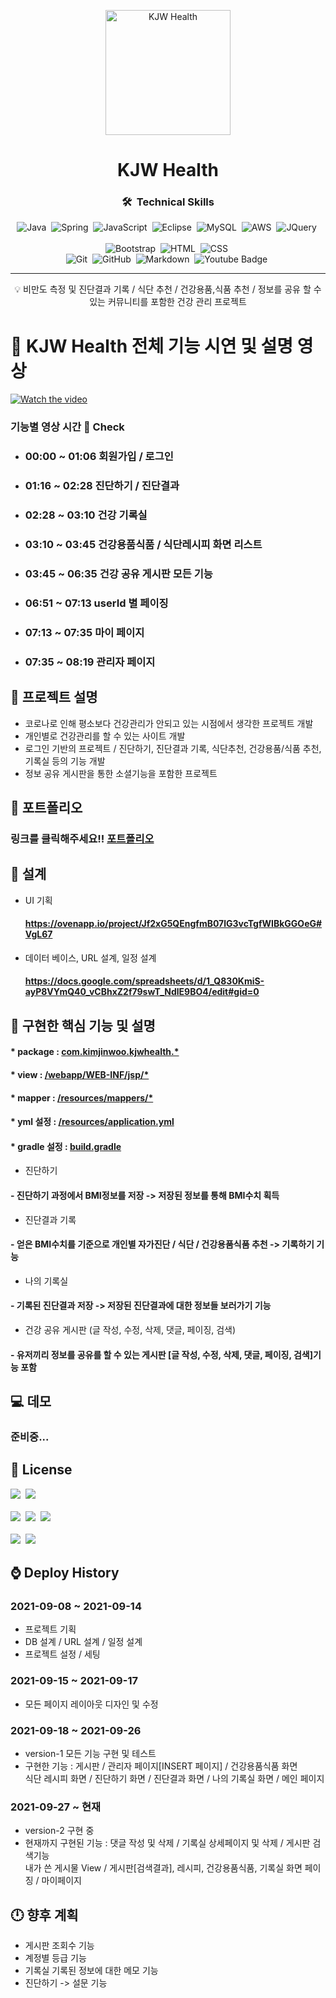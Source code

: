 <p align="center">
 <img src="https://cdn.pixabay.com/photo/2014/03/24/13/40/dumbbells-293955__340.png" height="200px" alt="KJW Health"></a>
</p>

<h1 align="center">KJW Health</h1>

<div align="center">

### 🛠 &nbsp;Technical Skills
![Java](https://img.shields.io/badge/-Java-05122A?style=flat&logo=Java)&nbsp;
![Spring](https://img.shields.io/badge/-Spring-05122A?style=flat&logo=spring)&nbsp;
![JavaScript](https://img.shields.io/badge/-JavaScript-05122A?style=flat&logo=javascript)&nbsp;
![Eclipse](https://img.shields.io/badge/-Eclipse-05122A?style=flat&logo=Eclipse)&nbsp;
![MySQL](https://img.shields.io/badge/-MySQL-05122A?style=flat&logo=MySQL)&nbsp;
![AWS](https://img.shields.io/badge/-AWS-05122A?style=flat&logo=amazon-aws)&nbsp;
![JQuery](https://img.shields.io/badge/-JQuery-05122A?style=flat&logo=JQuery)&nbsp;\
<br>
![Bootstrap](https://img.shields.io/badge/-Bootstrap-05122A?style=flat&logo=bootstrap&logoColor=563D7C)&nbsp;
![HTML](https://img.shields.io/badge/-HTML-05122A?style=flat&logo=HTML5)&nbsp;
![CSS](https://img.shields.io/badge/-CSS-05122A?style=flat&logo=CSS3&logoColor=1572B6)&nbsp;\
![Git](https://img.shields.io/badge/-Git-05122A?style=flat&logo=git)&nbsp;
![GitHub](https://img.shields.io/badge/-GitHub-05122A?style=flat&logo=github)&nbsp;
![Markdown](https://img.shields.io/badge/-Markdown-05122A?style=flat&logo=markdown)&nbsp;
![Youtube Badge](https://img.shields.io/badge/-Youtube-05122A?style=flat&logo=youtube)&nbsp;

</div>

---

<p align = "center">💡 비만도 측정 및 진단결과 기록 / 식단 추천 / 건강용품,식품 추천 / 정보를 공유 할 수 있는 커뮤니티를 포함한 건강 관리 프로젝트</p>

# :movie_camera: KJW Health 전체 기능 시연 및 설명 영상

[![Watch the video](https://user-images.githubusercontent.com/86758906/136792181-a525fe15-f04e-448b-af29-3712ff3ebcf7.png)](https://youtu.be/rD2_dO5Zmkg)

### 기능별 영상 시간 :pushpin: Check
* ### 00:00 ~ 01:06 회원가입 / 로그인
* ### 01:16 ~ 02:28 진단하기 / 진단결과
* ### 02:28 ~ 03:10 건강 기록실
* ### 03:10 ~ 03:45 건강용품식품 / 식단레시피 화면 리스트
* ### 03:45 ~ 06:35 건강 공유 게시판 모든 기능
* ### 06:51 ~ 07:13 userId 별 페이징
* ### 07:13 ~ 07:35 마이 페이지
* ### 07:35 ~ 08:19 관리자 페이지

## :book: 프로젝트 설명

* 코로나로 인해 평소보다 건강관리가 안되고 있는 시점에서 생각한 프로젝트 개발
* 개인별로 건강관리를 할 수 있는 사이트 개발
* 로그인 기반의 프로젝트 / 진단하기, 진단결과 기록, 식단추천, 건강용품/식품 추천, 기록실 등의 기능 개발
* 정보 공유 게시판을 통한 소셜기능을 포함한 프로젝트

## :page_facing_up: 포트폴리오

### 링크를 클릭해주세요!! [포트폴리오](portfolio.pdf) 

## :mag_right: 설계

* UI 기획
    #### https://ovenapp.io/project/Jf2xG5QEngfmB07lG3vcTgfWIBkGGOeG#VgL67
    
* 데이터 베이스, URL 설계, 일정 설계
    #### https://docs.google.com/spreadsheets/d/1_Q830KmiS-ayP8VYmQ40_vCBhxZ2f79swT_NdlE9BO4/edit#gid=0

## :paperclip: 구현한 핵심 기능 및 설명

 #### * package : [com.kimjinwoo.kjwhealth.*](https://github.com/kjw7580/spring_KJWHealth_0913/tree/develop/src/main/java/com/kimjinwoo/kjwhealth)
 #### * view : [/webapp/WEB-INF/jsp/*](https://github.com/kjw7580/spring_KJWHealth_0913/tree/develop/src/main/webapp/WEB-INF/jsp)
 #### * mapper : [/resources/mappers/*](https://github.com/kjw7580/spring_KJWHealth_0913/tree/develop/src/main/resources/mappers)
 #### * yml 설정 : [/resources/application.yml](https://github.com/kjw7580/spring_KJWHealth_0913/blob/develop/src/main/resources/application.yml)
 #### * gradle 설정 : [build.gradle](https://github.com/kjw7580/spring_KJWHealth_0913/blob/develop/build.gradle)
 
 * 진단하기
  #### - 진단하기 과정에서 BMI정보를 저장 -> 저장된 정보를 통해 BMI수치 획득
 * 진단결과 기록
  #### - 얻은 BMI수치를 기준으로 개인별 자가진단 / 식단 / 건강용품식품 추천 -> 기록하기 기능 
 * 나의 기록실
  #### - 기록된 진단결과 저장 -> 저장된 진단결과에 대한 정보들 보러가기 기능
 * 건강 공유 게시판 (글 작성, 수정, 삭제, 댓글, 페이징, 검색)
  #### - 유저끼리 정보를 공유를 할 수 있는 게시판 [글 작성, 수정, 삭제, 댓글, 페이징, 검색]기능 포함
 
 
## :computer: 데모

### 준비중...

## :scroll: License

![](https://img.shields.io/badge/Tomcat-Apache%20License%202.0-brightgreen)&nbsp;
![](https://img.shields.io/badge/Spring%20framework-Apache%20License%202.0-orange)&nbsp;
<br><br>
![](https://img.shields.io/badge/Mysql-GPLv2%20or%20proprietary-red)&nbsp;
![](https://img.shields.io/badge/Mybatis-Apache%20License%202.0-blue)&nbsp;
![](https://img.shields.io/badge/Bootstrap-MIT%20License-yellow)&nbsp;
<br><br>
![](https://img.shields.io/badge/jQuery-MIT%20License-lightgrey)&nbsp;
![](https://img.shields.io/badge/%EC%9D%B4%EB%AF%B8%EC%A7%80%20%EC%B6%9C%EC%B2%98-pixabay-yellowgreen)&nbsp;

## :watch: Deploy History

### 2021-09-08 ~ 2021-09-14

- 프로젝트 기획
- DB 설계 / URL 설계 / 일정 설계
- 프로젝트 설정 / 세팅

### 2021-09-15 ~ 2021-09-17

- 모든 페이지 레이아웃 디자인 및 수정

### 2021-09-18 ~ 2021-09-26

- version-1 모든 기능 구현 및 테스트
- 구현한 기능 : 게시판 / 관리자 페이지[INSERT 페이지] / 건강용품식품 화면 <br> 식단 레시피 화면 / 진단하기 화면 / 진단결과 화면 / 나의 기록실 화면 / 메인 페이지

### 2021-09-27 ~ 현재

- version-2 구현 중
- 현재까지 구현된 기능 : 댓글 작성 및 삭제 / 기록실 상세페이지 및 삭제 / 게시판 검색기능 <br> 내가 쓴 게시물 View / 게시판[검색결과], 레시피, 건강용품식품, 기록실 화면 페이징 / 마이페이지


## :clock12: 향후 계획

 * 게시판 조회수 기능
 * 계정별 등급 기능
 * 기록실 기록된 정보에 대한 메모 기능
 * 진단하기 -> 설문 기능
